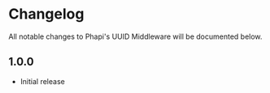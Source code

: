 # Changelog

All notable changes to Phapi's UUID Middleware will be documented below.

## 1.0.0
* Initial release